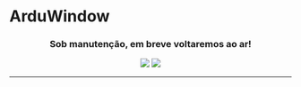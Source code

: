 <h1>ArduWindow</h1>
<div align="center">
  <h3>Sob manutenção, em breve voltaremos ao ar!</h3>
  <img src="https://user-images.githubusercontent.com/102625628/213897565-6897afd9-6cdf-4066-9d10-e77f65fbffc4.gif#gh-light-mode-only"/>
  <img src="https://user-images.githubusercontent.com/102625628/213897294-40f391e0-bbde-4b99-8c43-e698cde7bfb8.gif#gh-dark-mode-only"/>
  <hr>
</div>

